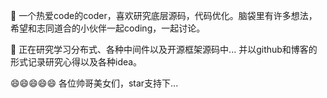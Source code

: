 👋 一个热爱code的coder，喜欢研究底层源码，代码优化。脑袋里有许多想法，希望和志同道合的小伙伴一起coding，一起讨论。

🌱 正在研究学习分布式、各种中间件以及开源框架源码中...  并以github和博客的形式记录研究心得以及各种idea。

😄😄😄😄😄  各位帅哥美女们，star支持下...

<!--
**coderbruis/coderbruis** is a ✨ _special_ ✨ repository because its `README.md` (this file) appears on your GitHub profile.

Here are some ideas to get you started:

- 🔭 I’m currently working on ...
- 🌱 I’m currently learning ...
- 👯 I’m looking to collaborate on ...
- 🤔 I’m looking for help with ...
- 💬 Ask me about ...
- 📫 How to reach me: ...
- 😄 Pronouns: ...
- ⚡ Fun fact: ...
-->
